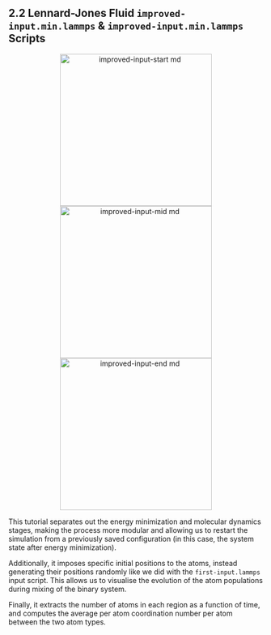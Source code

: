 ## 2.2 Lennard-Jones Fluid `improved-input.min.lammps` & `improved-input.min.lammps` Scripts

<p align="center">
  <img src="https://github.com/c-vandenberg/lammps-tutorials/assets/60201356/3861bbcf-e3af-40d8-a078-55b5b89d27f1" alt="improved-input-start md" width="300" />
  <img src="https://github.com/c-vandenberg/lammps-tutorials/assets/60201356/84e2ca5b-d80d-476f-a99c-170372d4ae3c" alt="improved-input-mid md" width="300" />
  <img src="https://github.com/c-vandenberg/lammps-tutorials/assets/60201356/10ca7534-edd6-4a93-82cf-d2009784eaba" alt="improved-input-end md" width="300" />
</p>

This tutorial separates out the energy minimization and molecular dynamics stages, making the process more modular and allowing us to restart the simulation from a previously saved configuration (in this case, the system state after energy minimization). 

Additionally, it imposes specific initial positions to the atoms, instead generating their positions randomly like we did with the `first-input.lammps` input script. This allows us to visualise the evolution of the atom populations during mixing of the binary system.

Finally, it extracts the number of atoms in each region as a function of time, and computes the average per atom coordination number per atom between the two atom types.
